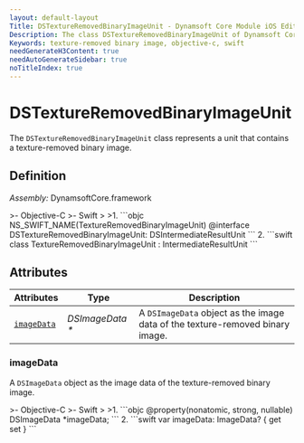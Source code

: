 ```yaml
---
layout: default-layout
Title: DSTextureRemovedBinaryImageUnit - Dynamsoft Core Module iOS Edition API Reference
Description: The class DSTextureRemovedBinaryImageUnit of Dynamsoft Core Module represents a unit that contains a texture-removed binary image.
Keywords: texture-removed binary image, objective-c, swift
needGenerateH3Content: true
needAutoGenerateSidebar: true
noTitleIndex: true
---
```


# DSTextureRemovedBinaryImageUnit

The `DSTextureRemovedBinaryImageUnit` class represents a unit that contains a texture-removed binary image.

## Definition

*Assembly:* DynamsoftCore.framework

<div class="sample-code-prefix"></div>
>- Objective-C
>- Swift
>
>1. 
```objc
NS_SWIFT_NAME(TextureRemovedBinaryImageUnit)
@interface DSTextureRemovedBinaryImageUnit: DSIntermediateResultUnit
```
2. 
```swift
class TextureRemovedBinaryImageUnit : IntermediateResultUnit
```

## Attributes

| Attributes | Type | Description |
| ---------- | ---- | ----------- |
| [`imageData`](#imagedata) | *DSImageData \** | A `DSImageData` object as the image data of the texture-removed binary image. |

### imageData

A `DSImageData` object as the image data of the texture-removed binary image.

<div class="sample-code-prefix"></div>
>- Objective-C
>- Swift
>
>1. 
```objc
@property(nonatomic, strong, nullable) DSImageData *imageData;
```
2. 
```swift
var imageData: ImageData? { get set }
```
